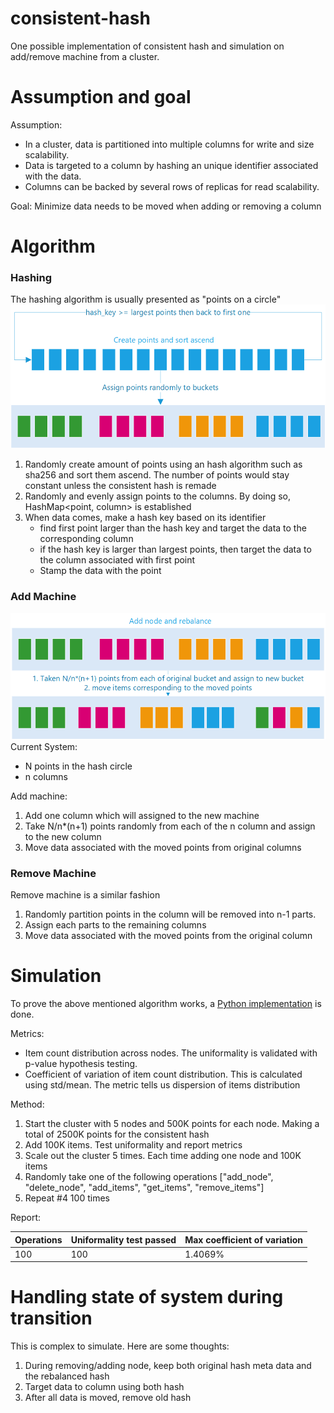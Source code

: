 # consistent-hash
One possible implementation of consistent hash and simulation on add/remove machine from a cluster.
# Assumption and goal
Assumption:
* In a cluster, data is partitioned into multiple columns for write and size scalability.
* Data is targeted to a column by hashing an unique identifier associated with the data.
* Columns can be backed by several rows of replicas for read scalability.

Goal:
Minimize data needs to be moved when adding or removing a column
# Algorithm
### Hashing
The hashing algorithm is usually presented as "points on a circle" 
![alt text](https://github.com/ruiyangio/consistent-hash/blob/master/images/points_on_the_circle.png "consistent hash")
1. Randomly create amount of points using an hash algorithm such as sha256 and sort them ascend. The number of points would stay constant unless the consistent hash is remade
2. Randomly and evenly assign points to the columns. By doing so, HashMap<point, column> is established
3. When data comes, make a hash key based on its identifier
   * find first point larger than the hash key and target the data to the corresponding column
   * if the hash key is larger than largest points, then target the data to the column associated with first point
   * Stamp the data with the point

### Add Machine
![alt text](https://github.com/ruiyangio/consistent-hash/blob/master/images/add_node.png "add node")
Current System:
* N points in the hash circle
* n columns

Add machine:
1. Add one column which will assigned to the new machine
2. Take N/n*(n+1) points randomly from each of the n column and assign to the new column
3. Move data associated with the moved points from original columns

### Remove Machine
Remove machine is a similar fashion
1. Randomly partition points in the column will be removed into n-1 parts.
2. Assign each parts to the remaining columns
3. Move data associated with the moved points from the original column

# Simulation
To prove the above mentioned algorithm works, a [Python implementation](https://github.com/ruiyangio/consistent-hash) is done.

Metrics:
* Item count distribution across nodes. The uniformality is validated with p-value hypothesis testing.
* Coefficient of variation of item count distribution. This is calculated using std/mean. The metric tells us dispersion of items distribution

Method:
1. Start the cluster with 5 nodes and 500K points for each node. Making a total of 2500K points for the consistent hash
2. Add 100K items. Test uniformality and report metrics
3. Scale out the cluster 5 times. Each time adding one node and 100K items
4. Randomly take one of the following operations ["add_node", "delete_node", "add_items", "get_items", "remove_items"]
5. Repeat #4 100 times

Report:

| Operations    | Uniformality test passed | Max coefficient of variation |
| ------------- | ------------------------ | ---------------------------- |
| 100           | 100                      | 1.4069%                      |
 
# Handling state of system during transition
This is complex to simulate. Here are some thoughts:
1. During removing/adding node, keep both original hash meta data and the rebalanced hash
2. Target data to column using both hash
3. After all data  is moved, remove old hash
